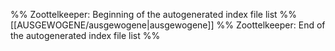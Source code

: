 %% Zoottelkeeper: Beginning of the autogenerated index file list %%
[[AUSGEWOGENE/ausgewogene|ausgewogene]]
%% Zoottelkeeper: End of the autogenerated index file list %%
